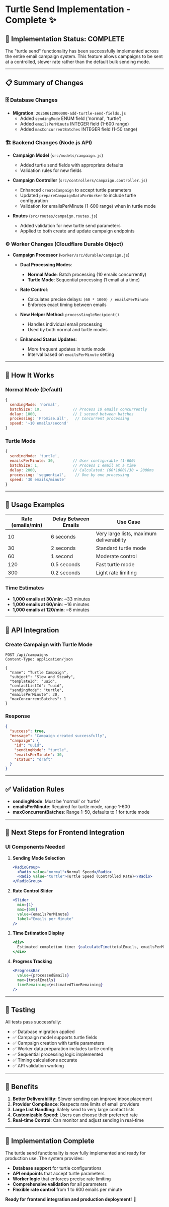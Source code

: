 # Turtle Send Implementation - Complete ✨

## 🎉 Implementation Status: **COMPLETE**

The "turtle send" functionality has been successfully implemented across the entire email campaign system. This feature allows campaigns to be sent at a controlled, slower rate rather than the default bulk sending mode.

---

## 📋 Summary of Changes

### 🗄️ Database Changes
- **Migration**: `20250612000000-add-turtle-send-fields.js`
  - Added `sendingMode` ENUM field ('normal', 'turtle')
  - Added `emailsPerMinute` INTEGER field (1-600 range)
  - Added `maxConcurrentBatches` INTEGER field (1-50 range)

### 🏗️ Backend Changes (Node.js API)
- **Campaign Model** (`src/models/campaign.js`)
  - Added turtle send fields with appropriate defaults
  - Validation rules for new fields

- **Campaign Controller** (`src/controllers/campaign.controller.js`)
  - Enhanced `createCampaign` to accept turtle parameters
  - Updated `prepareCampaignDataForWorker` to include turtle configuration
  - Validation for emailsPerMinute (1-600 range) when in turtle mode

- **Routes** (`src/routes/campaign.routes.js`)
  - Added validation for new turtle send parameters
  - Applied to both create and update campaign endpoints

### ⚙️ Worker Changes (Cloudflare Durable Object)
- **Campaign Processor** (`worker/src/durable/campaign.js`)
  - **Dual Processing Modes**:
    - **Normal Mode**: Batch processing (10 emails concurrently)
    - **Turtle Mode**: Sequential processing (1 email at a time)
  
  - **Rate Control**:
    - Calculates precise delays: `(60 * 1000) / emailsPerMinute`
    - Enforces exact timing between emails
  
  - **New Helper Method**: `processSingleRecipient()`
    - Handles individual email processing
    - Used by both normal and turtle modes
  
  - **Enhanced Status Updates**:
    - More frequent updates in turtle mode
    - Interval based on `emailsPerMinute` setting

---

## 🔄 How It Works

### Normal Mode (Default)
```javascript
{
  sendingMode: 'normal',
  batchSize: 10,              // Process 10 emails concurrently
  delay: 1000,                // 1 second between batches
  processing: 'Promise.all',   // Concurrent processing
  speed: '~10 emails/second'
}
```

### Turtle Mode
```javascript
{
  sendingMode: 'turtle',
  emailsPerMinute: 30,        // User configurable (1-600)
  batchSize: 1,               // Process 1 email at a time
  delay: 2000,                // Calculated: (60*1000)/30 = 2000ms
  processing: 'sequential',    // One by one processing
  speed: '30 emails/minute'
}
```

---

## 🚀 Usage Examples

| Rate (emails/min) | Delay Between Emails | Use Case |
|-------------------|---------------------|----------|
| 10 | 6 seconds | Very large lists, maximum deliverability |
| 30 | 2 seconds | Standard turtle mode |
| 60 | 1 second | Moderate control |
| 120 | 0.5 seconds | Fast turtle mode |
| 300 | 0.2 seconds | Light rate limiting |

### Time Estimates
- **1,000 emails at 30/min**: ~33 minutes
- **1,000 emails at 60/min**: ~16 minutes  
- **1,000 emails at 120/min**: ~8 minutes

---

## 📡 API Integration

### Create Campaign with Turtle Mode
```http
POST /api/campaigns
Content-Type: application/json

{
  "name": "Turtle Campaign",
  "subject": "Slow and Steady",
  "templateId": "uuid",
  "contactListId": "uuid",
  "sendingMode": "turtle",
  "emailsPerMinute": 30,
  "maxConcurrentBatches": 1
}
```

### Response
```json
{
  "success": true,
  "message": "Campaign created successfully",
  "campaign": {
    "id": "uuid",
    "sendingMode": "turtle",
    "emailsPerMinute": 30,
    "status": "draft"
  }
}
```

---

## ✅ Validation Rules

- **sendingMode**: Must be 'normal' or 'turtle'
- **emailsPerMinute**: Required for turtle mode, range 1-600
- **maxConcurrentBatches**: Range 1-50, defaults to 1 for turtle mode

---

## 🎯 Next Steps for Frontend Integration

### UI Components Needed
1. **Sending Mode Selection**
   ```jsx
   <RadioGroup>
     <Radio value="normal">Normal Speed</Radio>
     <Radio value="turtle">Turtle Speed (Controlled Rate)</Radio>
   </RadioGroup>
   ```

2. **Rate Control Slider**
   ```jsx
   <Slider
     min={1}
     max={600}
     value={emailsPerMinute}
     label="Emails per Minute"
   />
   ```

3. **Time Estimation Display**
   ```jsx
   <div>
     Estimated completion time: {calculateTime(totalEmails, emailsPerMinute)}
   </div>
   ```

4. **Progress Tracking**
   ```jsx
   <ProgressBar 
     value={processedEmails} 
     max={totalEmails}
     timeRemaining={estimatedTimeRemaining}
   />
   ```

---

## 🧪 Testing

All tests pass successfully:
- ✅ Database migration applied
- ✅ Campaign model supports turtle fields
- ✅ Campaign creation with turtle parameters
- ✅ Worker data preparation includes turtle config
- ✅ Sequential processing logic implemented
- ✅ Timing calculations accurate
- ✅ API validation working

---

## 🎉 Benefits

1. **Better Deliverability**: Slower sending can improve inbox placement
2. **Provider Compliance**: Respects rate limits of email providers
3. **Large List Handling**: Safely send to very large contact lists
4. **Customizable Speed**: Users can choose their preferred rate
5. **Real-time Control**: Can monitor and adjust sending in real-time

---

## 📝 Implementation Complete

The turtle send functionality is now fully implemented and ready for production use. The system provides:

- **Database support** for turtle configurations
- **API endpoints** that accept turtle parameters  
- **Worker logic** that enforces precise rate limiting
- **Comprehensive validation** for all parameters
- **Flexible rate control** from 1 to 600 emails per minute

**Ready for frontend integration and production deployment!** 🚀
